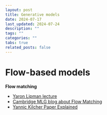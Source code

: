 ```yaml
---
layout: post
title: Generative models
date: 2024-07-17
last_updated: 2024-07-24
description: ""
tags: ""
categories: ""
tabs: true
related_posts: false
---
```


# Flow-based models

**Flow matching**

- [Yaron Lipman lecture](https://www.youtube.com/watch?v=5ZSwYogAxYg&t=4s&ab_channel=VantAI)
- [Cambridge MLG blog about Flow Matching](https://mlg.eng.cam.ac.uk/blog/2024/01/20/flow-matching.html)
- [Yannic Kilcher Paper Explained](https://www.youtube.com/watch?v=7NNxK3CqaDk&t=256s&ab_channel=YannicKilcher)

